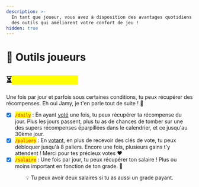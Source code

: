 ```yaml
---
description: >-
  En tant que joueur, vous avez à disposition des avantages quotidiens ainsi que
  des outils qui améliorent votre confort de jeu !
hidden: true
---
```


# 📌 Outils joueurs

## ⏳<mark style="color:yellow;">Bonus quotidiens</mark>&#x20;

Une fois par jour et parfois sous certaines conditions, tu peux récupérer des récompenses. Eh oui Jamy, je t'en parle tout de suite ! 🫢

* [x] <mark style="color:red;">`/daily`</mark> : En ayant [voté](https://astralya.fr/vote) une fois, tu peux récupérer ta récompense du jour. Plus les jours passent, plus tu as de chances de tomber sur une des supers récompenses éparpillées dans le calendrier, et ce jusqu'au 30ème jour.&#x20;
* [x] <mark style="color:red;">`/paliers`</mark> : En [votant](https://astralya.fr/vote), en plus de recevoir des clés de vote, tu peux débloquer jusqu'à 8 paliers. Encore une fois, plusieurs gains t'y attendent ! Merci pour tes précieux votes ❤️
* [x] <mark style="color:red;">`/salaire`</mark> : Une fois par jour, tu peux récupérer ton salaire ! Plus ou moins important en fonction de ton grade. 💸

<p align="center">💡 Tu peux avoir deux salaires si tu as aussi un grade payant. </p>
